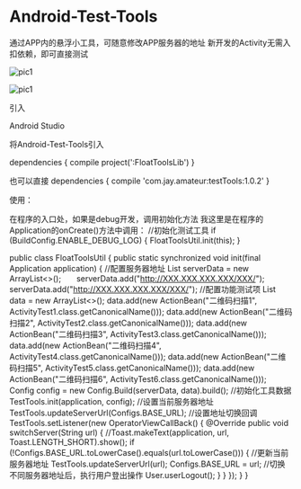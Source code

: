 # Android-Test-Tools
通过APP内的悬浮小工具，可随意修改APP服务器的地址
新开发的Activity无需入扣依赖，即可直接测试


![pic1](https://github.com/zenqingjie/Android-Test-Tools/blob/master/app/image/1.png)


![pic1](https://github.com/zenqingjie/Android-Test-Tools/blob/master/app/image/2.png)

引入

Android Studio

将Android-Test-Tools引入

dependencies {
    compile project(':FloatToolsLib')
}

也可以直接
dependencies {
   compile 'com.jay.amateur:testTools:1.0.2'
}


使用：

在程序的入口处，如果是debug开发，调用初始化方法
我这里是在程序的Application的onCreate()方法中调用：
  //初始化测试工具
  if (BuildConfig.ENABLE_DEBUG_LOG) {
   FloatToolsUtil.init(this);
  }


public class FloatToolsUtil {
    public static synchronized void init(final Application application) {
        //配置服务器地址
        List<String> serverData = new ArrayList<>();
        serverData.add("http://XXX.XXX.XXX.XXX/XXX/");
        serverData.add("http://XXX.XXX.XXX.XXX/XXX/");
        //配置功能测试项
        List<ActionBean> data = new ArrayList<>();
        data.add(new ActionBean("二维码扫描1", ActivityTest1.class.getCanonicalName()));
        data.add(new ActionBean("二维码扫描2", ActivityTest2.class.getCanonicalName()));
        data.add(new ActionBean("二维码扫描3", ActivityTest3.class.getCanonicalName()));
        data.add(new ActionBean("二维码扫描4", ActivityTest4.class.getCanonicalName()));
        data.add(new ActionBean("二维码扫描5", ActivityTest5.class.getCanonicalName()));
        data.add(new ActionBean("二维码扫描6", ActivityTest6.class.getCanonicalName()));
        Config config = new Config.Build(serverData, data).build();
        //初始化工具数据
        TestTools.init(application, config);
        //设置当前服务器地址
        TestTools.updateServerUrl(Configs.BASE_URL);
        //设置地址切换回调
        TestTools.setListener(new OperatorViewCallBack() {
            @Override
            public void switchServer(String url) {
                //Toast.makeText(application, url, Toast.LENGTH_SHORT).show();
                if (!Configs.BASE_URL.toLowerCase().equals(url.toLowerCase())) {
                    //更新当前服务器地址
                    TestTools.updateServerUrl(url);
                    Configs.BASE_URL = url;
                    //切换不同服务器地址后，执行用户登出操作
                    User.userLogout();
                }
            }
        });
    }
}
